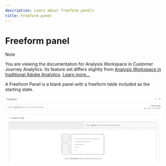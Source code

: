 ```yaml
---
description: Learn about freeform panels
title: Freeform panel
---
```


# Freeform panel

>[!NOTE]
>
>You are viewing the documentation for Analysis Workspace in Customer Journey Analytics. Its feature set differs slightly from [Analysis Workspace in traditional Adobe Analytics](https://docs.adobe.com/content/help/en/analytics/analyze/analysis-workspace/home.html). [Learn more...](/help/getting-started/cja-aa.md)

A Freeform Panel is a blank panel with a freeform table included as the starting state.

![](assets/freeform-panel.png)

